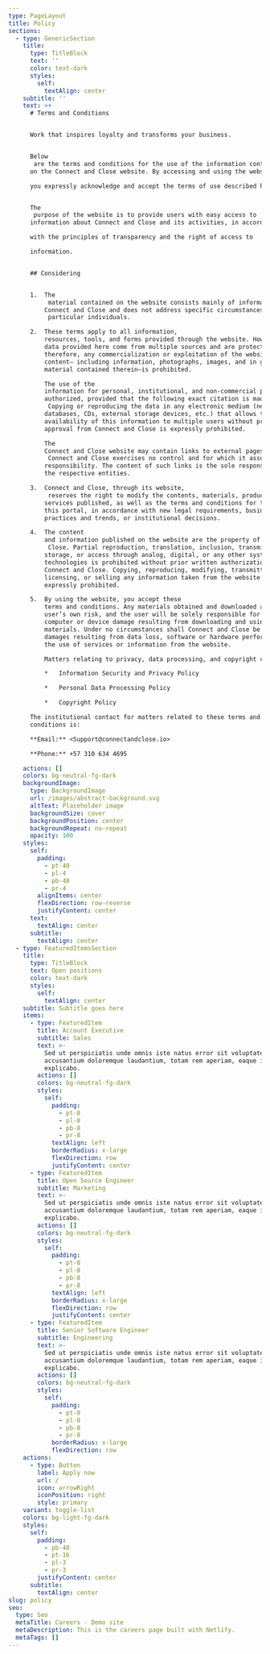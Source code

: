 ```yaml
---
type: PageLayout
title: Policy
sections:
  - type: GenericSection
    title:
      type: TitleBlock
      text: ''
      color: text-dark
      styles:
        self:
          textAlign: center
    subtitle: ''
    text: >+
      # Terms and Conditions


      Work that inspires loyalty and transforms your business.


      Below
       are the terms and conditions for the use of the information contained 
      on the Connect and Close website. By accessing and using the website, 

      you expressly acknowledge and accept the terms of use described here.


      The
       purpose of the website is to provide users with easy access to 
      information about Connect and Close and its activities, in accordance 

      with the principles of transparency and the right of access to 

      information.


      ## Considering


      1.  The
           material contained on the website consists mainly of information about 
          Connect and Close and does not address specific circumstances related to
           particular individuals.

      2.  These terms apply to all information, 
          resources, tools, and forms provided through the website. However, the 
          data provided here come from multiple sources and are protected by law; 
          therefore, any commercialization or exploitation of the website’s 
          content— including information, photographs, images, and in general all 
          material contained therein—is prohibited.

          The use of the 
          information for personal, institutional, and non-commercial purposes is 
          authorized, provided that the following exact citation is made: *"Source: Connect and Close - www\.connectandclose.io"*.
           Copying or reproducing the data in any electronic medium (networks, 
          databases, CDs, external storage devices, etc.) that allows the 
          availability of this information to multiple users without prior 
          approval from Connect and Close is expressly prohibited.

          The 
          Connect and Close website may contain links to external pages over which
           Connect and Close exercises no control and for which it assumes no 
          responsibility. The content of such links is the sole responsibility of 
          the respective entities.

      3.  Connect and Close, through its website,
           reserves the right to modify the contents, materials, products, and 
          services published, as well as the terms and conditions for the use of 
          this portal, in accordance with new legal requirements, business 
          practices and trends, or institutional decisions.

      4.  The content 
          and information published on the website are the property of Connect and
           Close. Partial reproduction, translation, inclusion, transmission, 
          storage, or access through analog, digital, or any other systems or 
          technologies is prohibited without prior written authorization from 
          Connect and Close. Copying, reproducing, modifying, transmitting, 
          licensing, or selling any information taken from the website is 
          expressly prohibited.

      5.  By using the website, you accept these 
          terms and conditions. Any materials obtained and downloaded are at the 
          user’s own risk, and the user will be solely responsible for any 
          computer or device damage resulting from downloading and using such 
          materials. Under no circumstances shall Connect and Close be liable for 
          damages resulting from data loss, software or hardware performance, or 
          the use of services or information from the website.

          Matters relating to privacy, data processing, and copyright can be consulted in the relevant policies:

          *   Information Security and Privacy Policy

          *   Personal Data Processing Policy

          *   Copyright Policy

      The institutional contact for matters related to these terms and
      conditions is:

      **Email:** <Support@connectandclose.io>

      **Phone:** +57 310 634 4695

    actions: []
    colors: bg-neutral-fg-dark
    backgroundImage:
      type: BackgroundImage
      url: /images/abstract-background.svg
      altText: Placeholder image
      backgroundSize: cover
      backgroundPosition: center
      backgroundRepeat: no-repeat
      opacity: 100
    styles:
      self:
        padding:
          - pt-40
          - pl-4
          - pb-40
          - pr-4
        alignItems: center
        flexDirection: row-reverse
        justifyContent: center
      text:
        textAlign: center
      subtitle:
        textAlign: center
  - type: FeaturedItemsSection
    title:
      type: TitleBlock
      text: Open positions
      color: text-dark
      styles:
        self:
          textAlign: center
    subtitle: Subtitle goes here
    items:
      - type: FeaturedItem
        title: Account Executive
        subtitle: Sales
        text: >-
          Sed ut perspiciatis unde omnis iste natus error sit voluptatem
          accusantium doloremque laudantium, totam rem aperiam, eaque ipsa quae.
          explicabo.
        actions: []
        colors: bg-neutral-fg-dark
        styles:
          self:
            padding:
              - pt-8
              - pl-8
              - pb-8
              - pr-8
            textAlign: left
            borderRadius: x-large
            flexDirection: row
            justifyContent: center
      - type: FeaturedItem
        title: Open Source Engineer
        subtitle: Marketing
        text: >-
          Sed ut perspiciatis unde omnis iste natus error sit voluptatem
          accusantium doloremque laudantium, totam rem aperiam, eaque ipsa quae.
          explicabo.
        actions: []
        colors: bg-neutral-fg-dark
        styles:
          self:
            padding:
              - pt-8
              - pl-8
              - pb-8
              - pr-8
            textAlign: left
            borderRadius: x-large
            flexDirection: row
            justifyContent: center
      - type: FeaturedItem
        title: Senior Software Engineer
        subtitle: Engineering
        text: >-
          Sed ut perspiciatis unde omnis iste natus error sit voluptatem
          accusantium doloremque laudantium, totam rem aperiam, eaque ipsa quae.
          explicabo.
        actions: []
        colors: bg-neutral-fg-dark
        styles:
          self:
            padding:
              - pt-8
              - pl-8
              - pb-8
              - pr-8
            borderRadius: x-large
            flexDirection: row
    actions:
      - type: Button
        label: Apply now
        url: /
        icon: arrowRight
        iconPosition: right
        style: primary
    variant: toggle-list
    colors: bg-light-fg-dark
    styles:
      self:
        padding:
          - pb-40
          - pt-16
          - pl-3
          - pr-3
        justifyContent: center
      subtitle:
        textAlign: center
slug: policy
seo:
  type: Seo
  metaTitle: Careers - Demo site
  metaDescription: This is the careers page built with Netlify.
  metaTags: []
---
```

